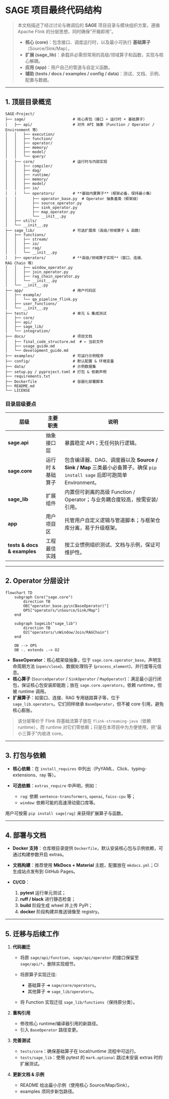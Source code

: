 # SAGE 项目最终代码结构

> 本文档描述了经过讨论与微调后的 **SAGE** 项目目录与模块组织方案，遵循 Apache Flink 的分层思想，同时确保“开箱即用”。
>
> * **核心 (core)**：包含接口、调度运行时，以及最小可执行 **基础算子**（Source/Sink/Map）。
> * **扩展 (sage\_lib)**：承载非必需但常用的高级/领域算子和函数，实现与核心解耦。
> * **应用 (app)**：用户自己的管道与自定义函数。
> * **辅助 (tests / docs / examples / config / data)**：测试、文档、示例、配置与数据。

---

## 1. 顶层目录概览

```text
SAGE-Project/
├── sage/                     # 核心库包（接口 + 运行时 + 基础算子）
│   ├── api/                  # 对外 API 抽象（Function / Operator / Environment 等）
│   │   ├── execution/
│   │   ├── function/
│   │   ├── operator/
│   │   ├── memory/
│   │   ├── model/
│   │   └── query/
│   ├── core/                 # 运行时与内部实现
│   │   ├── compiler/
│   │   ├── dag/
│   │   ├── runtime/
│   │   ├── memory/
│   │   ├── model/
│   │   ├── io/
│   │   └── operators/        # **基础内置算子**（框架必备，保持最小集）
│   │       ├── operator_base.py  # Operator 抽象基类（框架级）
│   │       ├── source_operator.py
│   │       ├── sink_operator.py
│   │       ├── map_operator.py
│   │       └── __init__.py
│   ├── utils/
│   └── __init__.py
├── sage_lib/                 # 可选扩展库（高级/领域算子 & 函数）
│   ├── functions/
│   │   ├── stream/
│   │   ├── io/
│   │   ├── rag/
│   │   └── __init__.py
│   ├── operators/            # **高级/领域算子实现**（窗口、连接、RAG Chain 等）
│   │   ├── window_operator.py
│   │   ├── join_operator.py
│   │   ├── rag_chain_operator.py
│   │   └── __init__.py
│   └── __init__.py
├── app/                      # 用户代码区
│   ├── example/
│   │   └── qa_pipeline_flink.py
│   ├── user_functions/
│   └── __init__.py
├── tests/                    # 单元 & 集成测试
│   ├── core/
│   ├── api/
│   ├── sage_lib/
│   └── integration/
├── docs/                     # 项目文档
│   ├── final_code_structure.md  # ← 当前文件
│   ├── usage_guide.md
│   └── development_guide.md
├── examples/                 # 可运行示例程序
├── config/                   # 默认配置 & 环境变量
├── data/                     # 示例数据集
├── setup.py / pyproject.toml # 打包 & 依赖声明
├── requirements.txt
├── Dockerfile                # 容器化部署脚本
├── README.md
└── LICENSE
```

### 目录层级要点

| 层级                          | 主要职责       | 说明                                                                                      |
| --------------------------- | ---------- | --------------------------------------------------------------------------------------- |
| **sage.api**                | 抽象接口层      | 暴露稳定 API；无任何执行逻辑。                                                                       |
| **sage.core**               | 运行时 & 基础算子 | 包含编译器、DAG、调度器以及 **Source / Sink / Map** 三类最小必备算子。确保 `pip install sage` 后即可跑简单 Environment。 |
| **sage\_lib**               | 扩展组件       | 内置但可剥离的高级 Function / Operator；与业务耦合度较高，按需安装/引用。                                         |
| **app**                     | 用户项目区      | 托管用户自定义逻辑与管道脚本；与框架仓库分离，易于升级框架。                                                          |
| **tests & docs & examples** | 工程最佳实践     | 按工业惯例组织测试、文档与示例，保证可维护性。                                                                 |

---

## 2. Operator 分层设计

```mermaid
flowchart TD
    subgraph Core("sage.core")
        direction TB
        OB["operator_base.py\n(BaseOperator)"]
        OPS["operators/\nSource/Sink/Map"]
    end

    subgraph SageLib("sage_lib")
        direction TB
        O2["operators/\nWindow/Join/RAGChain"]
    end

    OB --> OPS
    OB -. extends .-> O2
```

* **BaseOperator**：核心框架级抽象，位于 `sage.core.operator_base`，声明生命周期方法 (`open/close`)、数据处理钩子 (`process_element`)、并行度等元信息。
* **核心算子** (`SourceOperator` / `SinkOperator` / `MapOperator`)：满足最小运行闭包，保证核心包安装即能跑；放在 `sage.core.operators`，依赖 runtime，但被 runtime 调用。
* **扩展算子**：如窗口、连接、RAG 专用链路算子等，位于 `sage_lib.operators`。它们同样继承 `BaseOperator`，但不被 core 引用，避免核心膨胀。

> 该分层等价于 Flink 将基础流算子放在 `flink-streaming-java`（依赖 runtime），而 runtime 对它们零依赖；只是在本项目中为方便使用，把“最小三算子”内收进 core。

---

## 3. 打包与依赖

* **核心依赖**：在 `install_requires` 中列出（PyYAML、Click、typing-extensions、ray 等）。
* **可选依赖**：`extras_require` 中声明，例如：

  * `rag`: 依赖 `sentence-transformers`, `openai`, `faiss-cpu` 等；
  * `window`: 依赖可能的高速滑动窗口库等。

用户可按需 `pip install sage[rag]` 来获得扩展算子与函数。

---

## 4. 部署与文档

* **Docker 支持**：仓库根目录提供 `Dockerfile`，默认安装核心包与示例依赖，可通过构建参数开启 extras。
* **文档构建**：推荐使用 **MkDocs + Material** 主题，配置放在 `mkdocs.yml`；CI 生成站点发布到 GitHub Pages。
* **CI/CD**：

  1. **pytest** 运行单元测试；
  2. **ruff / black** 进行静态检查；
  3. **build** 阶段生成 wheel 并上传 PyPI；
  4. **docker** 阶段构建并推送镜像至 registry。

---

## 5. 迁移与后续工作

1. **代码搬迁**

   * 将原 `sage/api/function`、`sage/api/operator` 的接口保留至 `sage/api/*`，删除实现细节。
   * 将原算子实现迁往:

     * 基础算子 ➜ `sage/core/operators`。
     * 其他算子 ➜ `sage_lib/operators`。
   * 将 Function 实现迁往 `sage_lib/functions`（保持原分类）。
2. **重构引用**

   * 修改核心 runtime/编译器引用的新路径。
   * 引入 `BaseOperator` 路径变更。
3. **完善测试**

   * `tests/core`：确保基础算子在 local/runtime 流程中可运行。
   * `tests/sage_lib`：使用 pytest 的 `mark.optional` 跳过未安装 extras 时的扩展测试。
4. **更新文档 & 示例**

   * README 给出最小示例（使用核心 Source/Map/Sink）。
   * examples 须同步新包路径。